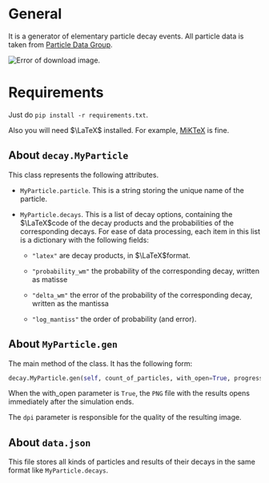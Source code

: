 # General
It is a generator of elementary particle decay events.
All particle data is taken from [Particle Data Group](https://pdg.lbl.gov/).

![Error of download image.](https://live.staticflickr.com/65535/52846770284_d352728b65_k.jpg)



# Requirements

Just do `pip install -r requirements.txt`. 

Also you will need $\LaTeX$ installed. For example, [MiKTeX](https://miktex.org/download) is fine. 



## About ```decay.MyParticle```

This class represents the following attributes.

* ```MyParticle.particle```. This is a string storing the unique name of the particle.

* ```MyParticle.decays```. This is a list of decay options, containing the $\LaTeX$code of the decay products and the probabilities of the corresponding decays. For ease of data processing, each item in this list is a dictionary with the following fields:
	
	* ``"latex"`` are decay products, in $\LaTeX$format. 
	
	* ``"probability_wm"`` the probability of the corresponding decay, written as matisse
	
	* ``"delta_wm"`` the error of the probability of the corresponding decay, written as the mantissa
	
	* ``"log_mantiss"`` the order of probability (and error).
	
	  

## About ``MyParticle.gen``
The main method of the class. It has the following form:
```python
decay.MyParticle.gen(self, count_of_particles, with_open=True, progress_bar=True, dpi=1200)
```
When the with_open parameter is ``True``, the ``PNG`` file with the results opens immediately after the simulation ends.

The ``dpi`` parameter is responsible for the quality of the resulting image.



## About `data.json`

This file stores all kinds of particles and results of their decays in the same format like ``MyParticle.decays``.